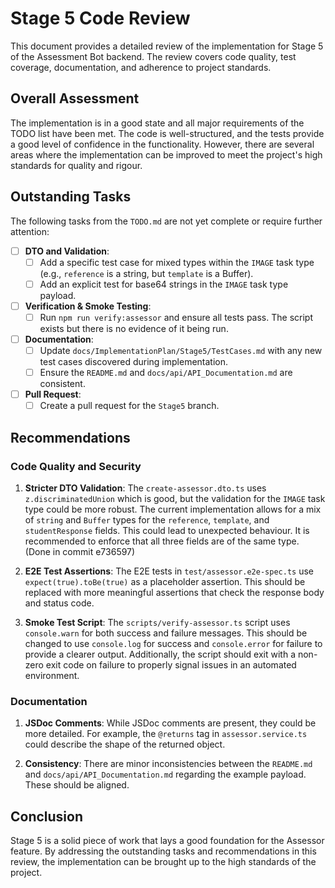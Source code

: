 # Stage 5 Code Review

This document provides a detailed review of the implementation for Stage 5 of the Assessment Bot backend. The review covers code quality, test coverage, documentation, and adherence to project standards.

## Overall Assessment

The implementation is in a good state and all major requirements of the TODO list have been met. The code is well-structured, and the tests provide a good level of confidence in the functionality. However, there are several areas where the implementation can be improved to meet the project's high standards for quality and rigour.

## Outstanding Tasks

The following tasks from the `TODO.md` are not yet complete or require further attention:

- [ ] **DTO and Validation**:
  - [ ] Add a specific test case for mixed types within the `IMAGE` task type (e.g., `reference` is a string, but `template` is a Buffer).
  - [ ] Add an explicit test for base64 strings in the `IMAGE` task type payload.
- [ ] **Verification & Smoke Testing**:
  - [ ] Run `npm run verify:assessor` and ensure all tests pass. The script exists but there is no evidence of it being run.
- [ ] **Documentation**:
  - [ ] Update `docs/ImplementationPlan/Stage5/TestCases.md` with any new test cases discovered during implementation.
  - [ ] Ensure the `README.md` and `docs/api/API_Documentation.md` are consistent.
- [ ] **Pull Request**:
  - [ ] Create a pull request for the `Stage5` branch.

## Recommendations

### Code Quality and Security

1.  **Stricter DTO Validation**: The `create-assessor.dto.ts` uses `z.discriminatedUnion` which is good, but the validation for the `IMAGE` task type could be more robust. The current implementation allows for a mix of `string` and `Buffer` types for the `reference`, `template`, and `studentResponse` fields. This could lead to unexpected behaviour. It is recommended to enforce that all three fields are of the same type. (Done in commit e736597)

2.  **E2E Test Assertions**: The E2E tests in `test/assessor.e2e-spec.ts` use `expect(true).toBe(true)` as a placeholder assertion. This should be replaced with more meaningful assertions that check the response body and status code.

3.  **Smoke Test Script**: The `scripts/verify-assessor.ts` script uses `console.warn` for both success and failure messages. This should be changed to use `console.log` for success and `console.error` for failure to provide a clearer output. Additionally, the script should exit with a non-zero exit code on failure to properly signal issues in an automated environment.

### Documentation

1.  **JSDoc Comments**: While JSDoc comments are present, they could be more detailed. For example, the `@returns` tag in `assessor.service.ts` could describe the shape of the returned object.

2.  **Consistency**: There are minor inconsistencies between the `README.md` and `docs/api/API_Documentation.md` regarding the example payload. These should be aligned.

## Conclusion

Stage 5 is a solid piece of work that lays a good foundation for the Assessor feature. By addressing the outstanding tasks and recommendations in this review, the implementation can be brought up to the high standards of the project.
